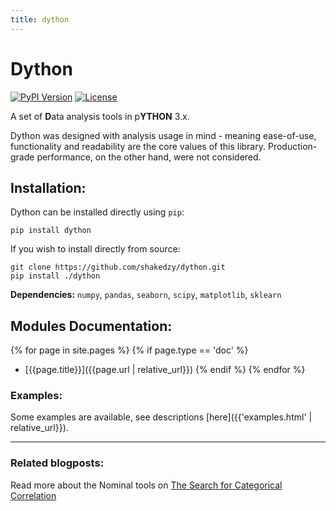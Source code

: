 ```yaml
---
title: dython
---
```


# Dython

[![PyPI Version](https://img.shields.io/pypi/v/dython.svg)](https://pypi.org/project/dython/)
[![License](https://img.shields.io/pypi/l/dython.svg)](https://github.com/shakedzy/dython/blob/master/LICENSE)

A set of **D**ata analysis tools in p**YTHON** 3.x.

Dython was designed with analysis usage in mind - meaning ease-of-use, functionality and readability are the core 
values of this library. Production-grade performance, on the other hand, were not considered.

## Installation:
Dython can be installed directly using `pip`:
```
pip install dython
```
If you wish to install directly from source:
```
git clone https://github.com/shakedzy/dython.git
pip install ./dython
```

**Dependencies:** `numpy`, `pandas`, `seaborn`, `scipy`, `matplotlib`, `sklearn`

## Modules Documentation:

{% for page in site.pages %}
  {% if page.type == 'doc' %}
* [{{page.title}}]({{page.url | relative_url}})
  {% endif %}
{% endfor %}

### Examples:
Some examples are available, see descriptions [here]({{'examples.html' | relative_url}}).

-------------

### Related blogposts:
Read more about the Nominal tools on [The Search for Categorical Correlation](https://medium.com/@shakedzy/the-search-for-categorical-correlation-a1cf7f1888c9)
